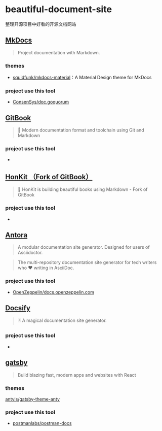 # beautiful-document-site

整理开源项目中好看的开源文档网站

## [MkDocs](https://github.com/mkdocs/mkdocs)

> Project documentation with Markdown.

### themes

- [squidfunk/mkdocs-material](https://github.com/squidfunk/mkdocs-material)：A Material Design theme for MkDocs

### project use this tool

- [ConsenSys/doc.goquorum](https://github.com/ConsenSys/doc.goquorum)

## [GitBook](https://github.com/GitbookIO/gitbook)

> 📝 Modern documentation format and toolchain using Git and Markdown

### project use this tool

- 


## [HonKit （Fork of GitBook）](https://github.com/honkit/honkit)

> 📖 HonKit is building beautiful books using Markdown - Fork of GitBook

### project use this tool

- 


## [Antora](https://gitlab.com/antora/antora)

> A modular documentation site generator. Designed for users of Asciidoctor.

> The multi-repository documentation site generator for tech writers who ❤️ writing in AsciiDoc.

### project use this tool

- [OpenZeppelin/docs.openzeppelin.com](https://github.com/OpenZeppelin/docs.openzeppelin.com)

## [Docsify](https://github.com/docsifyjs/docsify)

> 🃏 A magical documentation site generator.

### project use this tool

- 

## [gatsby](https://github.com/gatsbyjs/gatsby)

> Build blazing fast, modern apps and websites with React

### themes

[antvis/gatsby-theme-antv](https://github.com/antvis/gatsby-theme-antv)

### project use this tool

- [postmanlabs/postman-docs](https://github.com/postmanlabs/postman-docs)
